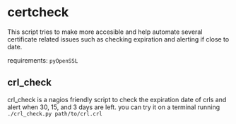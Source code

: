 # certcheck

This script tries to make more accesible and help automate several certificate related issues such as checking expiration and alerting if close to date.

requirements:
`pyOpenSSL`

## crl_check
crl_check is a nagios friendly script to check the expiration date of crls and alert when 30, 15, and 3 days are left.
you can try it on a terminal running 
`./crl_check.py path/to/crl.crl`